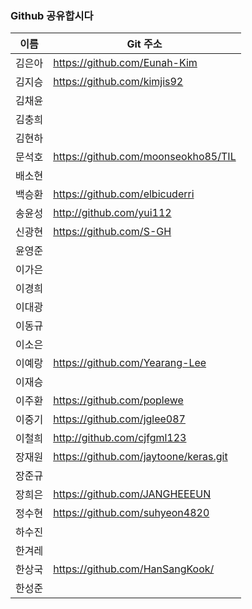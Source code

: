 ### Github 공유합시다

| 이름   | Git 주소                              |
| ------ | ------------------------------------- |
| 김은아 | https://github.com/Eunah-Kim          |
| 김지승 | https://github.com/kimjis92           |
| 김채윤 |                                       |
| 김충희 |                                       |
| 김현하 |                                       |
| 문석호 | https://github.com/moonseokho85/TIL   |
| 배소현 |                                       |
| 백승환 | https://github.com/elbicuderri        |
| 송윤성 | http://github.com/yui112              |
| 신광현 | https://github.com/S-GH               |
| 윤영준 |                                       |
| 이가은 |                                       |
| 이경희 |                                       |
| 이대광 |                                       |
| 이동규 |                                       |
| 이소은 |                                       |
| 이예랑 | https://github.com/Yearang-Lee        |
| 이재승 |                                       |
| 이주환 | https://github.com/poplewe            |
| 이중기 | https://github.com/jglee087           |
| 이철희 | http://github.com/cjfgml123           |
| 장재원 | https://github.com/jaytoone/keras.git |
| 장준규 |                                       |
| 장희은 | https://github.com/JANGHEEEUN         |
| 정수현 | https://github.com/suhyeon4820        |
| 하수진 |                                       |
| 한겨레 |                                       |
| 한상국 | https://github.com/HanSangKook/       |
| 한성준 |                                       |

